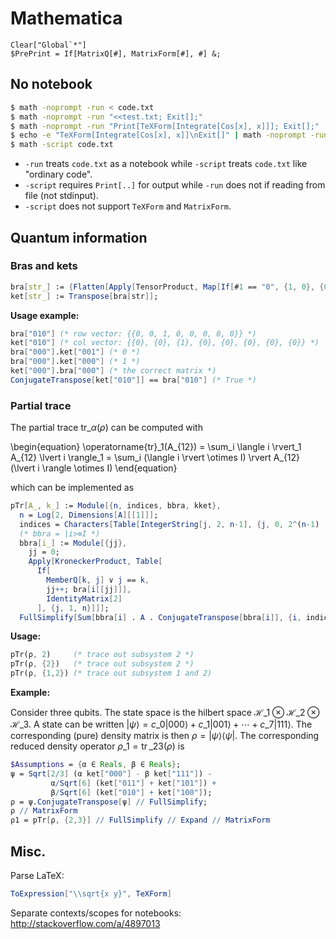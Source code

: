 # Mathematica

```
Clear["Global`*"]
$PrePrint = If[MatrixQ[#], MatrixForm[#], #] &;
```


## No notebook

```sh
$ math -noprompt -run < code.txt
$ math -noprompt -run "<<test.txt; Exit[];"
$ math -noprompt -run "Print[TeXForm[Integrate[Cos[x], x]]]; Exit[];"
$ echo -e "TeXForm[Integrate[Cos[x], x]]\nExit[]" | math -noprompt -run
$ math -script code.txt
```

- `-run` treats `code.txt` as a notebook while `-script` treats `code.txt` like "ordinary code".
- `-script` requires `Print[..]` for output while `-run` does not if reading from file (not stdinput).
- `-script` does not support `TeXForm` and `MatrixForm`.



## Quantum information

### Bras and kets

```mathematica
bra[str_] := {Flatten[Apply[TensorProduct, Map[If[#1 == "0", {1, 0}, {0, 1}] &, Characters[str]]]]};
ket[str_] := Transpose[bra[str]];
```

**Usage example:**

```mathematica
bra["010"] (* row vector: {{0, 0, 1, 0, 0, 0, 0, 0}} *)
ket["010"] (* col vector: {{0}, {0}, {1}, {0}, {0}, {0}, {0}, {0}} *)
bra["000"].ket["001"] (* 0 *)
bra["000"].ket["000"] (* 1 *)
ket["000"].bra["000"] (* the correct matrix *)
ConjugateTranspose[ket["010"]] == bra["010"] (* True *)
```

### Partial trace

The partial trace $\mathrm{tr}\_\alpha(\rho)$ can be computed with

\begin{equation}
  \operatorname{tr}\_1(A\_{12}) = \sum\_i \langle i \rvert\_1 A\_{12} \lvert i \rangle\_1 = \sum\_i (\langle i \rvert \otimes I) \rvert A\_{12} (\lvert i \rangle \otimes I)
\end{equation}

which can be implemented as

```mathematica
pTr[A_, k_] := Module[{n, indices, bbra, kket},
  n = Log[2, Dimensions[A][[1]]];
  indices = Characters[Table[IntegerString[j, 2, n-1], {j, 0, 2^(n-1) - 1}]];
  (* bbra = |i>⊗I *)
  bbra[i_] := Module[{jj},
    jj = 0;
    Apply[KroneckerProduct, Table[
      If[
        MemberQ[k, j] ∨ j == k,
        jj++; bra[i[[jj]]],
        IdentityMatrix[2]
      ], {j, 1, n}]]];
  FullSimplify[Sum[bbra[i] . A . ConjugateTranspose[bbra[i]], {i, indices}]]];
```

**Usage:**

```mathematica
pTr(ρ, 2)     (* trace out subsystem 2 *)
pTr(ρ, {2})   (* trace out subsystem 2 *)
pTr(ρ, {1,2}) (* trace out subsystem 1 and 2)
```

**Example:**

Consider three qubits. The state space is the hilbert space $\mathcal{H}\_1\otimes\mathcal{H}\_2\otimes\mathcal{H}\_3$. A state can be written $\lvert\psi\rangle = c\_0\lvert 000\rangle + c\_1\lvert 001\rangle + \cdots + c\_7\lvert 111\rangle$. The corresponding (pure) density matrix is then $\rho = \lvert\psi\rangle \langle\psi\rvert$. The corresponding reduced density operator $\rho\_1 = \operatorname{tr}\_{23}(\rho)$ is

```mathematica
$Assumptions = {α ∈ Reals, β ∈ Reals};
ψ = Sqrt[2/3] (α ket["000"] - β ket["111"]) -
         α/Sqrt[6] (ket["011"] + ket["101"]) +
         β/Sqrt[6] (ket["010"] + ket["100"]);
ρ = ψ.ConjugateTranspose[ψ] // FullSimplify;
ρ // MatrixForm
ρ1 = pTr[ρ, {2,3}] // FullSimplify // Expand // MatrixForm
```


## Misc.

Parse LaTeX:

```mathematica
ToExpression["\\sqrt{x y}", TeXForm]
```

Separate contexts/scopes for notebooks: http://stackoverflow.com/a/4897013
